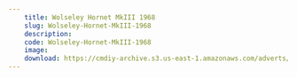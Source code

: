 ```yaml
---
    title: Wolseley Hornet MkIII 1968
    slug: Wolseley-Hornet-MkIII-1968
    description:
    code: Wolseley-Hornet-MkIII-1968
    image:
    download: https://cmdiy-archive.s3.us-east-1.amazonaws.com/adverts/documents/Wolseley+Hornet+MkIII+1968.pdf
---
```

<!-- Content of the page -->

##
        